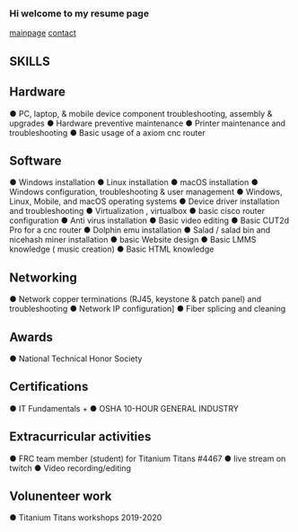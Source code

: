 ### Hi welcome to my resume page 
[mainpage](https://neverlivedordied.github.io) [contact](https://neverlivedordied.github.io/contact.github.io)

## SKILLS 
  
## Hardware
●	PC, laptop, & mobile device component troubleshooting, assembly & upgrades
●	Hardware preventive maintenance
●	Printer maintenance and troubleshooting
●	Basic usage of a axiom cnc router 

## Software
●	Windows installation
●	Linux installation
●	macOS installation
●	Windows configuration, troubleshooting & user management
●	Windows, Linux, Mobile, and macOS operating systems
●	Device driver installation and troubleshooting
●	Virtualization , virtualbox
●	basic cisco router configuration
●	Anti virus installation 
●	Basic video editing
●	Basic CUT2d Pro for a cnc router
●	Dolphin emu installation
●	Salad / salad bin and nicehash miner  installation
●	 basic Website design
●	Basic LMMS knowledge ( music creation)
● Basic HTML knowledge

## Networking
●	Network copper terminations (RJ45, keystone & patch panel) and troubleshooting
●	Network IP configuration]
● Fiber splicing and cleaning

## Awards
●	National Technical Honor Society

## Certifications
●	IT Fundamentals +
● OSHA 10-HOUR GENERAL INDUSTRY

## Extracurricular activities
● FRC team member (student) for Titanium Titans #4467
● live stream on twitch
● Video recording/editing

## Volunenteer work
● Titanium Titans workshops 2019-2020
